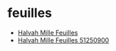 # feuilles

 * [Halvah Mille Feuilles](../../index/h/halvah-mille-feuilles-51250900.json)
 * [Halvah Mille Feuilles 51250900](../../index/h/halvah-mille-feuilles-51250900.json)
